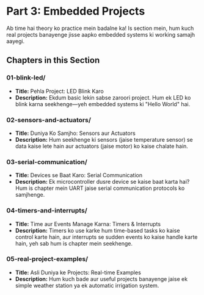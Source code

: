 # Part 3: Embedded Projects

Ab time hai theory ko practice mein badalne ka! Is section mein, hum kuch real projects banayenge jisse aapko embedded systems ki working samajh aayegi.

## Chapters in this Section

### 01-blink-led/
- **Title:** Pehla Project: LED Blink Karo
- **Description:** Ekdum basic lekin sabse zaroori project. Hum ek LED ko blink karna seekhenge—yeh embedded systems ki "Hello World" hai.

### 02-sensors-and-actuators/
- **Title:** Duniya Ko Samjho: Sensors aur Actuators
- **Description:** Hum seekhenge ki sensors (jaise temperature sensor) se data kaise lete hain aur actuators (jaise motor) ko kaise chalate hain.

### 03-serial-communication/
- **Title:** Devices se Baat Karo: Serial Communication
- **Description:** Ek microcontroller dusre device se kaise baat karta hai? Hum is chapter mein UART jaise serial communication protocols ko samjhenge.

### 04-timers-and-interrupts/
- **Title:** Time aur Events Manage Karna: Timers & Interrupts
- **Description:** Timers ko use karke hum time-based tasks ko kaise control karte hain, aur interrupts se sudden events ko kaise handle karte hain, yeh sab hum is chapter mein seekhenge.

### 05-real-project-examples/
- **Title:** Asli Duniya ke Projects: Real-time Examples
- **Description:** Hum kuch bade aur useful projects banayenge jaise ek simple weather station ya ek automatic irrigation system.
